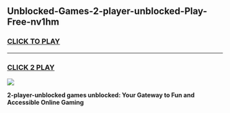 
## Unblocked-Games-2-player-unblocked-Play-Free-nv1hm
<h3>
<a href="https://premium76.site?title=2-player-unblocked&ref=20M">CLICK TO PLAY</a></h3>
<hr>

<h3>
<a href="https://premium76.site?title=2-player-unblocked&ref=20M">CLICK 2 PLAY</a>
  
</h3>

<a href="https://premium76.site?title=2-player-unblocked&ref=19M"><img src="https://clearcache.store/games.png"></a>


**2-player-unblocked games unblocked: Your Gateway to Fun and Accessible Online Gaming**
